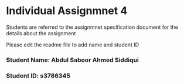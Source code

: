 # Individual Assignmnet 4

Students are referred to the assignmnet specification document for the details about the assignment

Please edit the readme file to add name and student ID

### Student Name:  Abdul Saboor  Ahmed Siddiqui
### Student ID: s3786345
